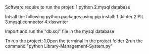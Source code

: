Software require to run the projet:
	1.python
	2.mysql database

Intsall the following python packages using pip install:
	1.tkinter
	2.PIL
	3.mysql.connector
	4.xlsxwriter

Import and run the "db.sql" file in the mysql database

To run the project:
	1.Open the terminal in the project folder
	2run the command   "python Library-Management-System.py"